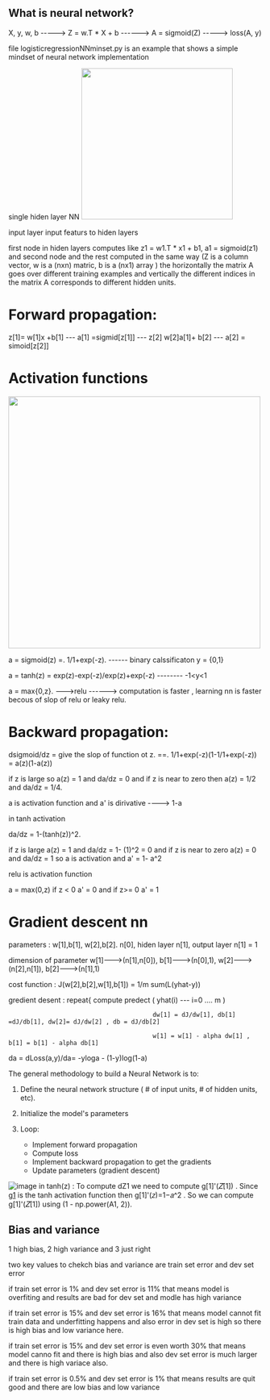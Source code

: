  ## What is neural network?
 X, y, w, b -----> Z = w.T * X + b ------> A = sigmoid(Z) -----> loss(A, y) 
 
 file logisticregressionNNminset.py is an example that shows a simple mindset of neural network implementation 
 
 
 single hiden layer NN
<img src="https://user-images.githubusercontent.com/64529936/119261066-f6ebaa80-bbd5-11eb-962f-0641b5a61f57.png" width="300" height="300">

input layer input featurs to hiden layers

first node in hiden layers computes like z1 = w1.T * x1 + b1,  a1 = sigmoid(z1)  and second node and the rest computed in the same way
(Z is a column vector, w is a (nxn) matric, b is a (nx1) array )
the horizontally the matrix A goes over different training examples and vertically the different indices in the matrix A corresponds to different hidden units.
  
# Forward propagation:  
  
z[1]= w[1]x +b[1] ---
a[1] =sigmid[z[1]] ---
z[2] w[2]a[1]+ b[2] ---
a[2] = simoid[z[2]] 

# Activation functions

<img src= "https://user-images.githubusercontent.com/64529936/119306768-f2bd9c80-bc6a-11eb-9ff4-1495b5da7061.png" width="500" height="500">

a = sigmoid(z) =. 1/1+exp(-z).      ------ binary calssificaton y = {0,1}

a = tanh(z)  = exp(z)-exp(-z)/exp(z)+exp(-z) -------- -1<y<1

                                
a = max{0,z}.  --->relu ------> computation is faster , learning nn is faster becous of slop of relu or leaky relu.

# Backward propagation:

dsigmoid/dz = give the slop of function ot z. ==. 1/1+exp(-z)(1-1/1+exp(-z)) = a(z)(1-a(z))

if z is large so a(z) = 1 and  da/dz = 0  and if z is near to zero then a(z) = 1/2  and da/dz = 1/4. 

a is activation function and a' is dirivative ----> 1-a

in tanh activation

 da/dz = 1-(tanh(z))^2.   
 
 if z is large a(z) = 1 and da/dz = 1- (1)^2 = 0 
 and if z is near to zero a(z) = 0 and da/dz = 1
 so a is activation and a' = 1- a^2
 
 relu is activation function
 
 a = max(0,z)
 if z < 0  a' = 0 and if z>= 0 a' = 1
 
 # Gradient descent nn
 parameters : w[1],b[1], w[2],b[2].       n[0], hiden layer n[1],  output layer n[1] = 1
 
 dimension of parameter w[1]--->(n[1],n[0]), b[1]--->(n[0],1),  w[2]--->(n[2],n[1]), b[2]--->(n[1],1)
 
 cost function : J(w[2],b[2],w[1],b[1]) = 1/m sum(L(yhat-y))
 
 gredient desent : repeat{ compute predect ( yhat(i) --- i=0 .... m )
 
                                            dw[1] = dJ/dw[1], db[1] =dJ/db[1], dw[2]= dJ/dw[2] , db = dJ/db[2]
                                            
                                            w[1] = w[1] - alpha dw[1] , b[1] = b[1] - alpha db[1]
  
  
 
da = dLoss(a,y)/da= -yloga - (1-y)log(1-a)


The general methodology to build a Neural Network is to:

1. Define the neural network structure ( # of input units,  # of hidden units, etc). 

2. Initialize the model's parameters

3. Loop:
    - Implement forward propagation
    - Compute loss
    - Implement backward propagation to get the gradients
    - Update parameters (gradient descent)
 
 ![image](https://user-images.githubusercontent.com/64529936/119332172-8782c300-bc88-11eb-8e2a-3ab7ebf7f902.png)
in tanh(z) : To compute dZ1 we need to compute g[1]'(𝑍[1]) . Since g[1](.)  is the tanh activation function  then g[1]'(𝑧)=1−𝑎^2 . So we can compute g[1]'(𝑍[1])  using (1 - np.power(A1, 2)).

## Bias and variance
1 high bias,
2 high variance and 
3 just right 

two key values to chekch bias and variance are train set error and dev set error 

if train set error is 1% and dev set error is 11% that means model is overfiting and results are bad for dev set and modle has high variance

if train set error is 15% and dev set error is 16% that means model cannot fit train data and underfitting happens and also error in dev set is high so there is high bias and low variance here. 

if train set error is 15% and dev set error is even worth 30% that means model canno fit and there is high bias and also dev set error is much larger and there is high variace also.

if train set error is 0.5% and dev set error is 1% that means results are quit good and there are low bias and low variance





